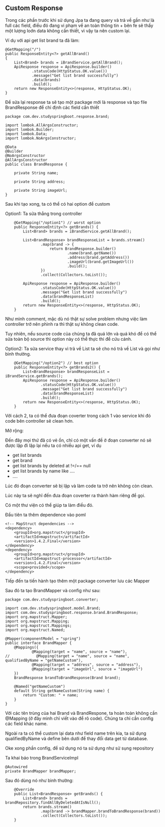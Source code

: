 ## Custom Response

Trong các phần trước khi sử dụng Jpa ta đang query và trả về
gần như là full các field, điều đó đang vi phạm về an toàn thông
tin + bên fe sẽ thấy một lượng loớn data không cần thiết, vì vậy
ta nên custom lại. 

Ví dụ với api get list brand ta đã làm:
```
@GetMapping("/")
public ResponseEntity<?> getAllBrand()
{
    List<Brand> brands = iBrandService.getAllBrand();
    ApiResponse response = ApiResponse.builder()
            .statusCode(HttpStatus.OK.value())
            .message("Get list brand successfully")
            .data(brands)
            .build();
    return new ResponseEntity<>(response, HttpStatus.OK);
}
```

Để sửa lại response ta sẽ tạo một package mới là response và
tạo file BrandResponse để chỉ định các field cần thiết
```
package com.dev.studyspringboot.response.brand;

import lombok.AllArgsConstructor;
import lombok.Builder;
import lombok.Data;
import lombok.NoArgsConstructor;

@Data
@Builder
@NoArgsConstructor
@AllArgsConstructor
public class BrandResponse {

    private String name;

    private String address;

    private String imageUrl;
}
```

Sau khi tạo xong, ta có thể có hai option để custom

Option1: Ta sửa thẳng trong controller
```
    @GetMapping("/option1") // worst option
    public ResponseEntity<?> getBrands() {
        List<Brand> brands = iBrandService.getAllBrand();

        List<BrandResponse> brandResponseList = brands.stream()
                .map(brand -> {
                    return BrandResponse.builder()
                            .name(brand.getName())
                            .address(brand.getAddress())
                            .imageUrl(brand.getImageUrl())
                            .build();
                })
                .collect(Collectors.toList());

        ApiResponse response = ApiResponse.builder()
                .statusCode(HttpStatus.OK.value())
                .message("Get list brand successfully")
                .data(brandResponseList)
                .build();
        return new ResponseEntity<>(response, HttpStatus.OK);
    }
```

Như mình comment, mặc dù nó thật sự solve problem nhưng việc 
làm controller trở nên phình ra thì thật sự không clean code.

Tuy nhiên, nếu source code của chúng ta đã quá lớn và quá khó
để có thể sửa toàn bộ source thì option này có thể thực thi
để cứu cánh.

Option2: Ta sửa service thay vì trả về List<Brand> ta sẽ cho nó
trả về List<BrandResponse> và gọi như bình thường.
```
    @GetMapping("/option2") // best option
    public ResponseEntity<?> getBrands2() {
        List<BrandResponse> brandResponseList = iBrandService.getBrands();
        ApiResponse response = ApiResponse.builder()
                .statusCode(HttpStatus.OK.value())
                .message("Get list brand successfully")
                .data(brandResponseList)
                .build();
        return new ResponseEntity<>(response, HttpStatus.OK);
    }
```

Với cách 2, ta có thể đưa đoạn coverter trong cách 1 vào service
khi đó code bên controller sẽ clean hơn.

Mở rộng:

Đến đây mọi thứ đã có vẻ ổn, chỉ có một vấn đề ở đoạn converter
nó sẽ được lặp đi lặp lại nếu ta có nhiều api get, ví dụ
- get list brands
- get brand
- get list brands by deleted at !=/== null
- get list brands by name like ....
- ....

Lúc đó đoạn converter sẽ bị lặp và làm code ta trở nên không còn clean.

Lúc này ta sẽ nghĩ đến đưa đoạn coverter ra thành hàm riêng để gọi.

Có một thư viện có thể giúp ta làm điều đó.

Đầu tiên ta thêm dependence vào poml
```
<!-- MapStruct dependencies -->
<dependency>
	<groupId>org.mapstruct</groupId>
	<artifactId>mapstruct</artifactId>
	<version>1.4.2.Final</version>
</dependency>
<dependency>
	<groupId>org.mapstruct</groupId>
	<artifactId>mapstruct-processor</artifactId>
	<version>1.4.2.Final</version>
	<scope>provided</scope>
</dependency>
```

Tiếp đến ta tiến hành tạo thêm một package converter lưu các Mapper

Sau đó ta tạo BrandMapper và config như sau:
```
package com.dev.studyspringboot.converter;

import com.dev.studyspringboot.model.Brand;
import com.dev.studyspringboot.response.brand.BrandResponse;
import org.mapstruct.Mapper;
import org.mapstruct.Mapping;
import org.mapstruct.Mappings;
import org.mapstruct.Named;

@Mapper(componentModel = "spring")
public interface BrandMapper {
    @Mappings({
            @Mapping(target = "name", source = "name"),
//            @Mapping(target = "name", source = "name", qualifiedByName = "getNameCustom"),
            @Mapping(target = "address", source = "address"),
            @Mapping(target = "imageUrl", source = "imageUrl")
    })
    BrandResponse brandToBrandResponse(Brand brand);

    @Named("getNameCustom")
    default String getNameCustom(String name) {
        return "Custom: " + name;
    }
}

```

Với các tên trùng của hai Brand và BrandRespone, ta hoàn toàn không 
cần @Mapping (ở đây mình chỉ viết vào để rõ code). Chúng ta chỉ cần 
config các field khác name. 

Ngoài ra ta có thể custom lại data như field name trên kia,
ta sử dụng qualifiedByName và define bên dưới để thay đổi data get từ 
database. 

Oke xong phần config, để sữ dụng nó ta sử dụng như sử sụng repository

Ta khai báo trong BrandServiceImpl
```
@Autowired
private BrandMapper brandMapper;
```

Sau đó dùng nó như bình thường:
```
    @Override
    public List<BrandResponse> getBrands() {
        List<Brand> brands = brandRepository.findAllByDeletedAtIsNull();
        return brands.stream()
                .map(brand -> brandMapper.brandToBrandResponse(brand))
                .collect(Collectors.toList());
    }
```